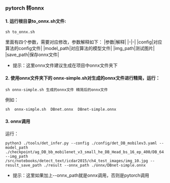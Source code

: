 ### pytorch 转onnx

####  1. 运行根目录to_onnx.sh文件:

```
sh to_onnx.sh
```
里面有四个参数，需要对应修改，参数解释如下：
|参数|解释|
|-|-|
|config|对应算法的config文件|
|model_path|对应算法的模型文件|
|img_path|测试图片|
|save_path|保存onnx文件|
- 提示：这里onnx文件建议生成在项目中onnx文件夹下
#### 2. 使用onnx文件夹下的 onnx-simple.sh对生成的onnx文件进行精简，运行：

```
sh onnx-simple.sh 生成的onnx文件 精简后的onnx文件
```
例如：

```
sh  onnx-simple.sh  DBnet.onnx  DBnet-simple.onnx
```
#### 3. onnx调用
运行：

```
python3 ./tools/det_infer.py --config ./config/det_DB_mobilev3.yaml --model_path ./checkpoint/ag_DB_bb_mobilenet_v3_small_he_DB_Head_bs_16_ep_400/DB_64.pth.tar --img_path /src/notebooks/detect_text/icdar2015/ch4_test_images/img_10.jpg --result_save_path ./result --onnx_path ./onnx/DBnet-simple.onnx
```
- 提示：这里如果加上--onnx_path就是onnx调用，否则是pytorch调用


